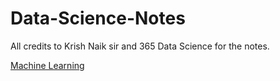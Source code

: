 # Data-Science-Notes
All credits to Krish Naik sir and 365 Data Science for the notes.

[Machine Learning](https://github.com/clerisyutsav47/Data-Science-Notes/tree/main/Machine%20Learning)
